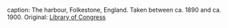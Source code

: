 caption: The harbour, Folkestone, England. Taken between ca. 1890 and ca. 1900. Original: [Library of Congress](http://www.loc.gov/pictures/item/2002696749/)
